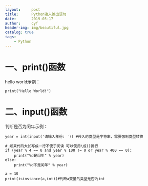 ```yaml
---
layout:     post
title:      Python输入输出语句
date:       2019-05-17
author:     cyf
header-img: img/beautiful.jpg
catalog: true
tags:
    - Python
---
```

# 一、print()函数
hello world示例：
```
print("Hello World!")
```

# 二、input()函数
判断是否为闰年示例：
```
year = int(input('请输入年份: ')) #传入的类型是字符串，需要强制类型转换

# 如果代码太长写成一行不便于阅读 可以使用\或()折行
if (year % 4 == 0 and year % 100 != 0 or year % 400 == 0):
    print("%d是闰年" % year)
else:
    print("%d不是闰年" % year)

a = 10
print(isinstance(a,int))#判断a变量的类型是否为int
```